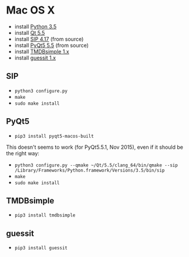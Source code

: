 # Mac OS X

- install [Python 3.5](https://www.python.org/downloads/)
- install [Qt 5.5](http://www.qt.io/)
- install [SIP 4.17](https://www.riverbankcomputing.com/software/sip/download) (from source)
- install [PyQt5 5.5](https://www.riverbankcomputing.com/software/pyqt/download5) (from source)
- install [TMDBsimple 1.x](https://github.com/celiao/tmdbsimple/)
- install [guessit 1.x](https://github.com/wackou/guessit)

## SIP

- `python3 configure.py`
- `make`
- `sudo make install`

## PyQt5

- `pip3 install pyqt5-macos-built`
 
This doesn't seems to work (for PyQt5.5.1, Nov 2015), even if it should be the right way:

- `python3 configure.py --qmake ~/Qt/5.5/clang_64/bin/qmake --sip /Library/Frameworks/Python.framework/Versions/3.5/bin/sip`
- `make`
- `sudo make install`

## TMDBsimple

- `pip3 install tmdbsimple`

## guessit

- `pip3 install guessit`
